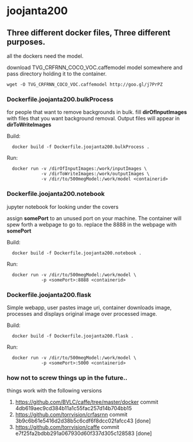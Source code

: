 # joojanta200

## Three different docker files, Three different purposes. 

all the dockers need the model.

download TVG_CRFRNN_COCO_VOC.caffemodel model somewhere and pass directory holding it to the container.

```
wget -O TVG_CRFRNN_COCO_VOC.caffemodel http://goo.gl/j7PrPZ 
``` 

### Dockerfile.joojanta200.bulkProcess 

for people that want to remove backgrounds in bulk. fill **dirOfInputImages** with files that you want background removal. Output files will appear in **dirToWriteImages**

  Build:
```
  docker build -f Dockerfile.joojanta200.bulkProcess .
```
  Run:
```
  docker run -v /dirOfInputImages:/work/inputImages \
             -v /dirToWriteImages:/work/outputImages \
             -v /dir/to/500megModel:/work/model <containerid>
```
  
### Dockerfile.joojanta200.notebook 

jupyter notebook for looking under the covers

assign **somePort** to an unused port on your machine.  The container will spew forth a webpage to go to. replace the 8888 in the webpage with **somePort** 

  Build:
```
  docker build -f Dockerfile.joojanta200.notebook .
```
  Run:
```
  docker run -v /dir/to/500megModel:/work/model \
             -p <somePort>:8888 <containerid>
```
### Dockerfile.joojanta200.flask

Simple webapp, user pastes image uri, container downloads image, processes and displays original image over processed image.

  Build:
```
  docker build -f Dockerfile.joojanta200.flask .
``` 
Run:
```
  docker run -v /dir/to/500megModel:/work/model \
             -p <somePort>:5000 <containerid>
```


### how not to screw things up in the future..
things work with the following versions
  1. https://github.com/BVLC/caffe/tree/master/docker commit 4db619aec9cd384b11a1c55fac257d14b704bb15
  1. https://github.com/torrvision/crfasrnn commit 3b9c6b61e5416d2d38b5c6cdf6f8dcc02fafcc43 [done]
  1. https://github.com/torrvision/caffe commit e7f25fa2bdbb291a067930d60f337d305c128583 [done]
